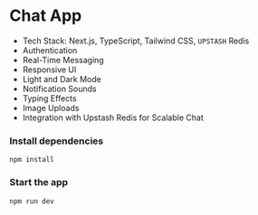 <h1>Chat App </h1>

-  Tech Stack: Next.js, TypeScript, Tailwind CSS, `UPSTASH` Redis
-  Authentication
-  Real-Time Messaging
-  Responsive UI
-  Light and Dark Mode
-  Notification Sounds
-  Typing Effects
-  Image Uploads
-  Integration with Upstash Redis for Scalable Chat




### Install dependencies

```shell
npm install
```

### Start the app

```shell
npm run dev
```

